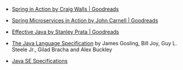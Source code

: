 - [Spring in Action by Craig Walls | Goodreads](https://www.goodreads.com/book/show/428588.Spring_in_Action?from_search=true)

- [Spring Microservices in Action by John Carnell | Goodreads](https://www.goodreads.com/book/show/32737249-spring-microservices-in-action?ac=1&from_search=true)

- [Effective Java by Stanley Prata | Goodreads](https://www.goodreads.com/book/show/40227500-effective-java?ac=1&from_search=true)

- [The Java Language Specification](https://docs.oracle.com/javase/specs/jls/se10/jls10.pdf) by James Gosling, Bill Joy, Guy L. Steele Jr., Gilad Bracha and Alex Buckley

- [Java SE Specifications](https://docs.oracle.com/javase/specs/index.html)

